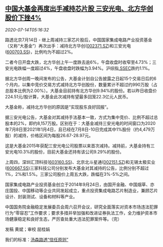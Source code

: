 <!--1594704193000-->
[中国大基金再度出手减持芯片股 三安光电、北方华创股价下挫4%](https://cn.reuters.com/article/china-stocks-chip-0714-idCNKCS24F0FQ)
------

<div><i>2020-07-14T05:16:32</i></div><div class="StandardArticleBody_body"><p>路透北京7月14日 - 继上周减持三家芯片股后，中国国家集成电路产业投资基金（又称“大基金”）再次出手：减持北方华创(<span id="symbol_002371.SZ_0"><a href="//www.reuters.com/companies/002371.SZ">002371.SZ</a></span>)和三安光电(<span id="symbol_600703.SS_1"><a href="//www.reuters.com/companies/600703.SS">600703.SS</a></span>)，比例均为不超过2%。 </p><p>二者今日开盘大跌，北方华创上午一度跌去逾6%，午盘收盘时收窄至4.73%；三安光电跌幅一度超过4%，午盘收盘时跌幅为3.94%。沪综指<a href="/investing/markets/index?symbol=.SSEC">.SSEC</a>跌约1.1%。 </p><p>据北方华创周一晚间发布的公告，大基金计划自公告披露之日起15个交易日后的6个月内，以集中竞价交易方式减持北方华创股份，数量累计不超过约990万股（占总股本比例为2.00%）。大基金目前持有北方华创9.94%的股份。若以昨日收盘价224.51元/股计算，大基金此次减持有望最多回笼22.3亿元人民币。 </p><p>大基金称，减持北方华创的原因是“实现股东良好回报”。 </p><p>据三安光电公告，大基金对其减持手法基本一致，方式为集中竞价、比例不超过总股本的2%，即约8,157万股。区别在于：大基金减持三安光电的时间窗口为2020年7月8日至2021年1月4日，且已经在7月8日-10日完成其中1%股份（约4,479万股）的减持，价格区间为每股26.67-28.97元。 </p><p>这是大基金2015年获配三安光电公司股票以来首次减持。减持前，大基金持有三安光电10.3%的股份，目前大基金还持有该公司9.29%的股份。 </p><p>上周四，深圳汇顶科技(<span id="symbol_603160.SS_3"><a href="//www.reuters.com/companies/603160.SS">603160.SS</a></span>)、北京北斗星通(<span id="symbol_002151.SZ_4"><a href="//www.reuters.com/companies/002151.SZ">002151.SZ</a></span>)和无锡太极实业(<span id="symbol_600667.SS_5"><a href="//www.reuters.com/companies/600667.SS">600667.SS</a></span>)三家科技公司分别发布大基金对其减持的公告，比例分别不超过1%，2%和1.5%。三家公司股价上周五大跌，跌幅在3%-5%之间。 </p><p>国家集成电路产业投资基金创立于2014年9月24日，由国开金融、中国烟草、亦庄国投、中国移动等企业共同发起成立，重点投资集成电路芯片制造业，兼顾芯片设计、封装测试、设备和材料等产业。 </p><p>中国国务院金融稳定发展委员会周六召开会议，研究全面落实对资本市场违法犯罪行为“零容忍”工作要求；要求多措并举加强和改进证券执法工作，全力维护资本市场健康稳定和良好生态，严厉查处重大违法犯罪案件等。（完） </p><div class="Attribution_container"><div class="Attribution_attribution"><p class="Attribution_content">发稿 黄斌；审校 屈桂娟 </p></div></div><div class="StandardArticleBody_trustBadgeContainer"><span class="StandardArticleBody_trustBadgeTitle">我们的标准：</span><span class="trustBadgeUrl"><a href="https://www.thomsonreuters.cn/content/dam/openweb/documents/pdf/china/brochures/about-us-1.pdf">汤森路透“信任原则”</a></span></div></div>
